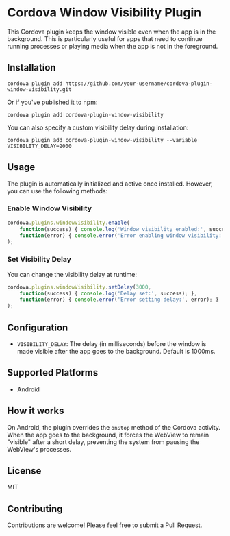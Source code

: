 # Cordova Window Visibility Plugin

This Cordova plugin keeps the window visible even when the app is in the background. This is particularly useful for apps that need to continue running processes or playing media when the app is not in the foreground.

## Installation

```
cordova plugin add https://github.com/your-username/cordova-plugin-window-visibility.git
```

Or if you've published it to npm:

```
cordova plugin add cordova-plugin-window-visibility
```

You can also specify a custom visibility delay during installation:

```
cordova plugin add cordova-plugin-window-visibility --variable VISIBILITY_DELAY=2000
```

## Usage

The plugin is automatically initialized and active once installed. However, you can use the following methods:

### Enable Window Visibility

```javascript
cordova.plugins.windowVisibility.enable(
    function(success) { console.log('Window visibility enabled:', success); },
    function(error) { console.error('Error enabling window visibility:', error); }
);
```

### Set Visibility Delay

You can change the visibility delay at runtime:

```javascript
cordova.plugins.windowVisibility.setDelay(3000,
    function(success) { console.log('Delay set:', success); },
    function(error) { console.error('Error setting delay:', error); }
);
```

## Configuration

- `VISIBILITY_DELAY`: The delay (in milliseconds) before the window is made visible after the app goes to the background. Default is 1000ms.

## Supported Platforms

- Android

## How it works

On Android, the plugin overrides the `onStop` method of the Cordova activity. When the app goes to the background, it forces the WebView to remain "visible" after a short delay, preventing the system from pausing the WebView's processes.

## License

MIT

## Contributing

Contributions are welcome! Please feel free to submit a Pull Request.